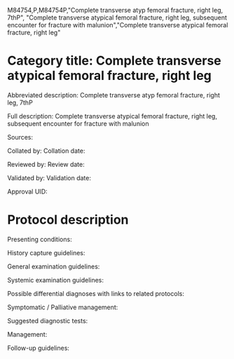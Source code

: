 M84754,P,M84754P,"Complete transverse atyp femoral fracture, right leg, 7thP", "Complete transverse atypical femoral fracture, right leg, subsequent encounter for fracture with malunion","Complete transverse atypical femoral fracture, right leg"
# Category title: Complete transverse atypical femoral fracture, right leg

Abbreviated description: Complete transverse atyp femoral fracture, right leg, 7thP

Full description: Complete transverse atypical femoral fracture, right leg, subsequent encounter for fracture with malunion

Sources:

Collated by:
Collation date:

Reviewed by:
Review date:

Validated by:
Validation date:

Approval UID:

# Protocol description

Presenting conditions:

History capture guidelines:

General examination guidelines:

Systemic examination guidelines:

Possible differential diagnoses with links to related protocols:

Symptomatic / Palliative management:

Suggested diagnostic tests:

Management:

Follow-up guidelines:
